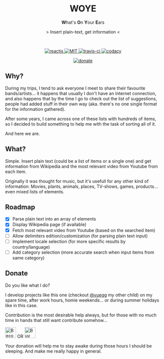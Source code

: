 <h1 align="center">WOYE</h1>
<p align="center"><strong>W</strong>hat's <strong>O</strong>n <strong>Y</strong>our <strong>E</strong>ars</p>
<p align="center">&gt; Insert plain-text, get information &lt;</p>

</br>

<p align="center">
  <a href="https://github.com/facebook/react">
    <img src="https://img.shields.io/badge/react-%5E16.4-61dafb.svg?longCache=true" alt="reactjs">
  </a>
  <a href="https://github.com/alxpez/woye/blob/master/LICENSE">
    <img src="https://img.shields.io/badge/license-MIT-green.svg?longCache=true" alt="MIT">
  </a>
  <a href="https://travis-ci.com/alxpez/woye">
    <img src="https://travis-ci.com/alxpez/woye.svg?branch=master" alt="travis-ci">
  </a>
  <a href="https://www.codacy.com/app/alxpez/woye">
    <img src="https://api.codacy.com/project/badge/Grade/09572d9c827940f5a31e418e09ef33a5" alt="codacy">
  </a>
</p>

<p align="center">
  <a href="https://github.com/alxpez/woye#donate">
    <img src="https://img.shields.io/badge/%E2%9D%A4%EF%B8%8F-donate-red.svg?longCache=true" alt="donate">
  </a>
</p>


## Why?
During my trips, I tend to ask everyone I meet to share their favourite bands/artists... it happens that usually I don't have an Internet connection, and also happens that by the time I go to check out the list of suggestions, people had added stuff in their own way (aka. there's no one single format for the information gathered).

After some years, I came across one of these lists with hundreds of items, so I decided to build something to help me with the task of sorting all of it.

And here we are.

## What?
Simple. Insert plain text (could be a list of items or a single one) and get information from Wikipedia and the most relevant video from Youtube from each item.

Originally it was thought for music, but it's usefull for any other kind of information: Movies, plants, animals, places, TV-shows, games, products... even mixed lists of elements.

## Roadmap

- [x] Parse plain text into an array of elements
- [x] Display Wikipedia page (if available)
- [x] Fetch most relevant video from Youtube (based on the searched item)
- [ ] Allow delimiters edition/customization (for parsing plain text input)
- [ ] Implement locale selection (for more specific results by country/language)
- [ ] Add category selection (more accurate search when input items from same category)

## Donate

Do you like what I do?

I develop projects like this one (checkout [@vuegg](https://github.com/vuegg/vuegg) my other child) on my spare time, after work hours, homie weekends... or during summer holidays like in this case.

Contribution is the most desirable help always, but for those with no much time in hands that still want contribute somehow...

<a href="https://www.patreon.com/bePatron?u=10700791" target="_blank"><img src="https://raw.githubusercontent.com/vuegg/vuegg-assets/master/patreon.png" alt="Become a Patron" style="height:35px;width:auto"/></a> OR <a href="https://www.buymeacoffee.com/alxpez" target="_blank"><img src="https://raw.githubusercontent.com/vuegg/vuegg-assets/master/buymeacoffee.png" alt="Buy Me A Coffee" style="height:35px;width:auto"></a>

Your donation will help me to stay awake during those hours I should be sleeping. And make me really happy in general.